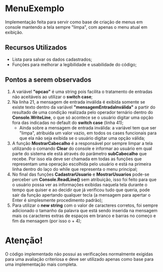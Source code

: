 # MenuExemplo
Implementação feita para servir como base de criação de menus em console mantendo a tela sempre "limpa", com apenas o menu atual em exibição.

## Recursos Utilizados
  * Lista para salvar os dados cadastrados;
  * Funções para melhorar a legibilidade e usabilidade do código;

## Pontos a serem observados
1. A variável **"opcao"** é uma string pois facilita o tratamento de entradas não aceitáveis ao utilizar o **switch case**;
2. Na linha 21, a mensagem de entrada inválida é exibida somente se existe texto dentro da variável **"mensagemEntradaInválida"** a partir do resultado de uma condição realizada pelo operador ternário dentro do **Console.WriteLine**, o que só acontece se o usuário digitar uma opção fora das indicadas no default do **switch case** (linha 41);
      * Ainda sobre a mensagem de entrada inválida: a variável tem que ser "limpa", atribuida um valor vazio, em todos os cases funcionais para que ela não seja exibida se o usuário digitar uma opção válida;
3. A função **MostrarCabecalho** é a responsável por sempre limpar a tela utilizando o comando **Clear** do console e informar ao usuário em qual parte do sistema ele está através do parâmetro **subCabecalho** que recebe. Por isso ela deve ser chamada em todas as funções que representam uma operação escolhida pelo usuário e está na primeira linha dentro do laço do while que representa o menu principal;
4. No final das funções **CadastrarUsuario** e **MostrarUsuarios** pode-se perceber um **Console.ReadLine()** sem atribuição, isso foi feito para que o usuário possa ver as informações exibidas naquela tela durante o tempo que quiser e ao decidir que já verificou tudo que queria, pode sair da função apertando qualquer tecla (a mensagem para apertar o Enter é simplesmente procedimento padrão);
5. Para utilizar o **new string** com o valor de caracteres corretos, foi sempre adicionado o tamanho da palavra que está sendo inserida na mensagem mais os caracteres extras de espaços em branco e barras no começo e fim da mensagem (por isso o + 4);
  
# Atenção!
O código implementado não possui as verificações normalmente exigidas para uma avaliação criteriosa e deve ser utilizado apenas como base para uma implementação mais completa.

